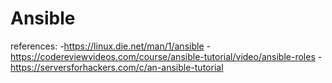 # Ansible


references:
-https://linux.die.net/man/1/ansible
-https://codereviewvideos.com/course/ansible-tutorial/video/ansible-roles
-https://serversforhackers.com/c/an-ansible-tutorial